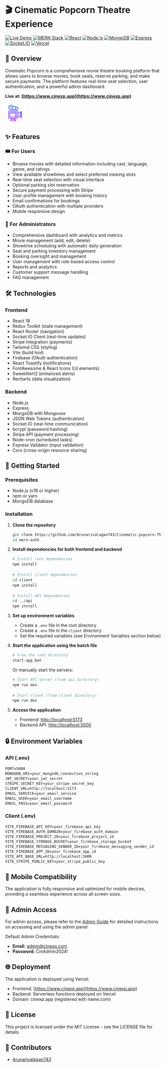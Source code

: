 # 🎬 Cinematic Popcorn Theatre Experience

[![Live Demo](https://img.shields.io/badge/Live-cinexp.app-ff69b4)](https://www.cinexp.app)
[![MERN Stack](https://img.shields.io/badge/Stack-MERN-blue)](https://www.mongodb.com/mern-stack)
[![React](https://img.shields.io/badge/Frontend-React-blue)](https://reactjs.org/)
[![Node.js](https://img.shields.io/badge/Backend-Node.js-green)](https://nodejs.org/)
[![MongoDB](https://img.shields.io/badge/Database-MongoDB-green)](https://www.mongodb.com/)
[![Express](https://img.shields.io/badge/Server-Express-lightgrey)](https://expressjs.com/)
[![Socket.IO](https://img.shields.io/badge/Realtime-Socket.IO-black)](https://socket.io/)
[![Vercel](https://img.shields.io/badge/Deployed-Vercel-black)](https://vercel.com/)

## 🌟 Overview

Cinematic Popcorn is a comprehensive movie theatre booking platform that allows users to browse movies, book seats, reserve parking, and make secure payments. The platform features real-time seat selection, user authentication, and a powerful admin dashboard.

**Live at: [https://www.cinexp.app](https://www.cinexp.app)**

![Cinematic Popcorn Theatre](./client/public/mov.jpg)

## ✨ Features

### 🎟️ For Users
- Browse movies with detailed information including cast, language, genre, and ratings
- View available showtimes and select preferred viewing slots
- Real-time seat selection with visual interface
- Optional parking slot reservation
- Secure payment processing with Stripe
- User profile management with booking history
- Email confirmations for bookings
- OAuth authentication with multiple providers
- Mobile responsive design

### 👑 For Administrators
- Comprehensive dashboard with analytics and metrics
- Movie management (add, edit, delete)
- Showtime scheduling with automatic daily generation
- Seat and parking inventory management
- Booking oversight and management
- User management with role-based access control
- Reports and analytics
- Customer support message handling
- FAQ management

## 🛠️ Technologies

### Frontend
- React 18
- Redux Toolkit (state management)
- React Router (navigation)
- Socket.IO Client (real-time updates)
- Stripe Integration (payments)
- Tailwind CSS (styling)
- Vite (build tool)
- Firebase (OAuth authentication)
- React Toastify (notifications)
- FontAwesome & React Icons (UI elements)
- SweetAlert2 (enhanced alerts)
- Recharts (data visualization)

### Backend
- Node.js
- Express
- MongoDB with Mongoose
- JSON Web Tokens (authentication)
- Socket.IO (real-time communication)
- bcrypt (password hashing)
- Stripe API (payment processing)
- Node-cron (scheduled tasks)
- Express Validator (input validation)
- Cors (cross-origin resource sharing)

## 🚀 Getting Started

### Prerequisites
- Node.js (v18 or higher)
- npm or yarn
- MongoDB database

### Installation

1. **Clone the repository**
   ```bash
   git clone https://github.com/Arunarivalagan743/Cinematic-popcorn-Theatre-Experience.git
   cd mern-auth
   ```

2. **Install dependencies for both frontend and backend**
   ```bash
   # Install root dependencies
   npm install
   
   # Install client dependencies
   cd client
   npm install
   
   # Install API dependencies
   cd ../api
   npm install
   ```

3. **Set up environment variables**
   - Create a `.env` file in the root directory
   - Create a `.env` file in the `client` directory
   - Set the required variables (see Environment Variables section below)

4. **Start the application using the batch file**
   ```bash
   # From the root directory
   start-app.bat
   ```
   
   Or manually start the servers:
   ```bash
   # Start API server (from api directory)
   npm run dev
   
   # Start client (from client directory)
   npm run dev
   ```

5. **Access the application**
   - Frontend: [http://localhost:5173](http://localhost:5173)
   - Backend API: [http://localhost:5000](http://localhost:5000)

## 🔒 Environment Variables

### API (.env)
```
PORT=5000
MONGODB_URI=your_mongodb_connection_string
JWT_SECRET=your_jwt_secret
STRIPE_SECRET_KEY=your_stripe_secret_key
CLIENT_URL=http://localhost:5173
EMAIL_SERVICE=your_email_service
EMAIL_USER=your_email_username
EMAIL_PASS=your_email_password
```

### Client (.env)
```
VITE_FIREBASE_API_KEY=your_firebase_api_key
VITE_FIREBASE_AUTH_DOMAIN=your_firebase_auth_domain
VITE_FIREBASE_PROJECT_ID=your_firebase_project_id
VITE_FIREBASE_STORAGE_BUCKET=your_firebase_storage_bucket
VITE_FIREBASE_MESSAGING_SENDER_ID=your_firebase_messaging_sender_id
VITE_FIREBASE_APP_ID=your_firebase_app_id
VITE_API_BASE_URL=http://localhost:5000
VITE_STRIPE_PUBLIC_KEY=your_stripe_public_key
```

## 📱 Mobile Compatibility

The application is fully responsive and optimized for mobile devices, providing a seamless experience across all screen sizes.

## 🔐 Admin Access

For admin access, please refer to the [Admin Guide](./ADMIN_GUIDE.md) for detailed instructions on accessing and using the admin panel.

Default Admin Credentials:
- **Email:** admin@cinexp.com
- **Password:** CinAdmin2024!

## 🌐 Deployment

The application is deployed using Vercel:
- Frontend: [https://www.cinexp.app](https://www.cinexp.app)
- Backend: Serverless functions deployed on Vercel
- Domain: cinexp.app (registered with name.com)

## 📝 License

This project is licensed under the MIT License - see the LICENSE file for details.

## 👥 Contributors

- [Arunarivalagan743](https://github.com/Arunarivalagan743)


